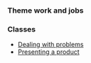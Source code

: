 ### Theme work and jobs

### Classes

- [Dealing with problems](./13-09-2022/readme.md) 
- [Presenting a product](./18-09-2022/readme.md)
